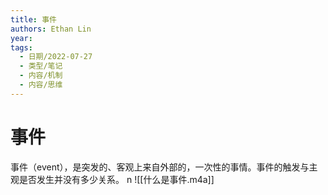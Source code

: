 ```yaml
---
title: 事件
authors: Ethan Lin
year:
tags:
  - 日期/2022-07-27 
  - 类型/笔记 
  - 内容/机制 
  - 内容/思维 
---
```



# 事件





事件（event），是突发的、客观上来自外部的，一次性的事情。事件的触发与主观是否发生并没有多少关系。
n
![[什么是事件.m4a]]